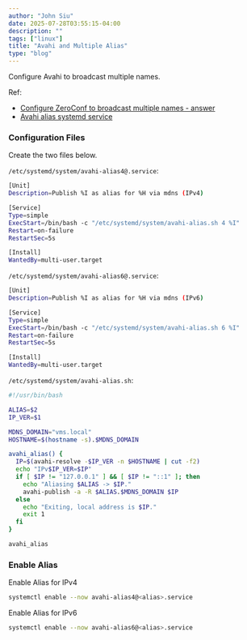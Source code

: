 ```yaml
---
author: "John Siu"
date: 2025-07-28T03:55:15-04:00
description: ""
tags: ["linux"]
title: "Avahi and Multiple Alias"
type: "blog"
---
```

Configure Avahi to broadcast multiple names.
<!--more-->

Ref:
- [Configure ZeroConf to broadcast multiple names - answer](https://serverfault.com/a/986437/138643)
- [Avahi alias systemd service](https://gist.github.com/tomslominski/9d507acd4036952d65b2364d3750fb36)

### Configuration Files

Create the two files below.

`/etc/systemd/system/avahi-alias4@.service`:

```sh
[Unit]
Description=Publish %I as alias for %H via mdns (IPv4)

[Service]
Type=simple
ExecStart=/bin/bash -c "/etc/systemd/system/avahi-alias.sh 4 %I"
Restart=on-failure
RestartSec=5s

[Install]
WantedBy=multi-user.target
```

`/etc/systemd/system/avahi-alias6@.service`:

```sh
[Unit]
Description=Publish %I as alias for %H via mdns (IPv6)

[Service]
Type=simple
ExecStart=/bin/bash -c "/etc/systemd/system/avahi-alias.sh 6 %I"
Restart=on-failure
RestartSec=5s

[Install]
WantedBy=multi-user.target
```

`/etc/systemd/system/avahi-alias.sh`:

```sh
#!/usr/bin/bash

ALIAS=$2
IP_VER=$1

MDNS_DOMAIN="vms.local"
HOSTNAME=$(hostname -s).$MDNS_DOMAIN

avahi_alias() {
  IP=$(avahi-resolve -$IP_VER -n $HOSTNAME | cut -f2)
  echo "IPv$IP_VER=$IP"
  if [ $IP != "127.0.0.1" ] && [ $IP != "::1" ]; then
    echo "Aliasing $ALIAS -> $IP."
    avahi-publish -a -R $ALIAS.$MDNS_DOMAIN $IP
  else
    echo "Exiting, local address is $IP."
    exit 1
  fi
}

avahi_alias
```

### Enable Alias

Enable Alias for IPv4
```sh
systemctl enable --now avahi-alias4@<alias>.service
```

Enable Alias for IPv6
```sh
systemctl enable --now avahi-alias6@<alias>.service
```
